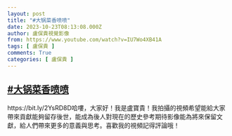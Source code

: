 ```yaml
---
layout: post
title: "#大锅菜香喷喷"
date: 2023-10-23T08:13:08.000Z
author: 盧保貴視覺影像
from: https://www.youtube.com/watch?v=IU7Wo4XB41A
tags: [ 盧保貴 ]
comments: True
categories: [ 盧保貴 ]
---
```

<!--1698048788000-->
[#大锅菜香喷喷](https://www.youtube.com/watch?v=IU7Wo4XB41A)
------

<div>
https://bit.ly/2YsRD8D哈嘍，大家好！我是盧寶貴！我拍攝的視頻希望能給大家帶來貢獻能夠留存後世，能成為後人對現在的歷史參考期待影像能為將來保留文獻，給人們帶來更多的意義與思考。喜歡我的視頻記得評論哦！
</div>
